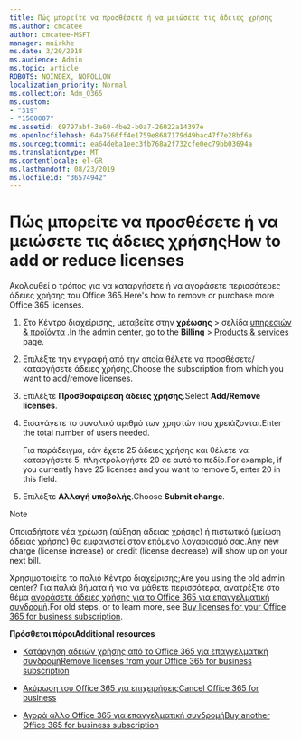 ```yaml
---
title: Πώς μπορείτε να προσθέσετε ή να μειώσετε τις άδειες χρήσης
ms.author: cmcatee
author: cmcatee-MSFT
manager: mnirkhe
ms.date: 3/20/2018
ms.audience: Admin
ms.topic: article
ROBOTS: NOINDEX, NOFOLLOW
localization_priority: Normal
ms.collection: Adm_O365
ms.custom:
- "319"
- "1500007"
ms.assetid: 69797abf-3e60-4be2-b0a7-26022a14397e
ms.openlocfilehash: 64a7566ff4e1759e8687179d49bac47f7e28bf6a
ms.sourcegitcommit: ea64deba1eec3fb768a2f732cfe0ec79bb03694a
ms.translationtype: MT
ms.contentlocale: el-GR
ms.lasthandoff: 08/23/2019
ms.locfileid: "36574942"
---
```

# <a name="how-to-add-or-reduce-licenses"></a><span data-ttu-id="e8c4c-102">Πώς μπορείτε να προσθέσετε ή να μειώσετε τις άδειες χρήσης</span><span class="sxs-lookup"><span data-stu-id="e8c4c-102">How to add or reduce licenses</span></span>

<span data-ttu-id="e8c4c-103">Ακολουθεί ο τρόπος για να καταργήσετε ή να αγοράσετε περισσότερες άδειες χρήσης του Office 365.</span><span class="sxs-lookup"><span data-stu-id="e8c4c-103">Here's how to remove or purchase more Office 365 licenses.</span></span>
  
1. <span data-ttu-id="e8c4c-104">Στο Κέντρο διαχείρισης, μεταβείτε στην **χρέωσης** \> σελίδα [υπηρεσιών & προϊόντα](https://go.microsoft.com/fwlink/p/?linkid=842054) .</span><span class="sxs-lookup"><span data-stu-id="e8c4c-104">In the admin center, go to the **Billing** \> [Products & services](https://go.microsoft.com/fwlink/p/?linkid=842054) page.</span></span>

2. <span data-ttu-id="e8c4c-105">Επιλέξτε την εγγραφή από την οποία θέλετε να προσθέσετε/καταργήσετε άδειες χρήσης.</span><span class="sxs-lookup"><span data-stu-id="e8c4c-105">Choose the subscription from which you want to add/remove licenses.</span></span>

3. <span data-ttu-id="e8c4c-106">Επιλέξτε **Προσθαφαίρεση άδειες χρήσης**.</span><span class="sxs-lookup"><span data-stu-id="e8c4c-106">Select **Add/Remove licenses**.</span></span>

4. <span data-ttu-id="e8c4c-107">Εισαγάγετε το συνολικό αριθμό των χρηστών που χρειάζονται.</span><span class="sxs-lookup"><span data-stu-id="e8c4c-107">Enter the total number of users needed.</span></span>

    <span data-ttu-id="e8c4c-108">Για παράδειγμα, εάν έχετε 25 άδειες χρήσης και θέλετε να καταργήσετε 5, πληκτρολογήστε 20 σε αυτό το πεδίο.</span><span class="sxs-lookup"><span data-stu-id="e8c4c-108">For example, if you currently have 25 licenses and you want to remove 5, enter 20 in this field.</span></span>

5. <span data-ttu-id="e8c4c-109">Επιλέξτε **Αλλαγή υποβολής**.</span><span class="sxs-lookup"><span data-stu-id="e8c4c-109">Choose **Submit change**.</span></span>

> [!NOTE]
> <span data-ttu-id="e8c4c-110">Οποιαδήποτε νέα χρέωση (αύξηση άδειας χρήσης) ή πιστωτικό (μείωση άδειας χρήσης) θα εμφανιστεί στον επόμενο λογαριασμό σας.</span><span class="sxs-lookup"><span data-stu-id="e8c4c-110">Any new charge (license increase) or credit (license decrease) will show up on your next bill.</span></span>

<span data-ttu-id="e8c4c-111">Χρησιμοποιείτε το παλιό Κέντρο διαχείρισης;</span><span class="sxs-lookup"><span data-stu-id="e8c4c-111">Are you using the old admin center?</span></span> <span data-ttu-id="e8c4c-112">Για παλιά βήματα ή για να μάθετε περισσότερα, ανατρέξτε στο θέμα [αγοράσετε άδειες χρήσης για το Office 365 για επαγγελματική συνδρομή](https://docs.microsoft.com/office365/admin/subscriptions-and-billing/buy-licenses).</span><span class="sxs-lookup"><span data-stu-id="e8c4c-112">For old steps, or to learn more, see [Buy licenses for your Office 365 for business subscription](https://docs.microsoft.com/office365/admin/subscriptions-and-billing/buy-licenses).</span></span>

 <span data-ttu-id="e8c4c-113">**Πρόσθετοι πόροι**</span><span class="sxs-lookup"><span data-stu-id="e8c4c-113">**Additional resources**</span></span>
  
- [<span data-ttu-id="e8c4c-114">Κατάργηση αδειών χρήσης από το Office 365 για επαγγελματική συνδρομή</span><span class="sxs-lookup"><span data-stu-id="e8c4c-114">Remove licenses from your Office 365 for business subscription</span></span>](https://docs.microsoft.com/office365/admin/subscriptions-and-billing/remove-licenses-from-subscription)

- [<span data-ttu-id="e8c4c-115">Ακύρωση του Office 365 για επιχειρήσεις</span><span class="sxs-lookup"><span data-stu-id="e8c4c-115">Cancel Office 365 for business</span></span>](https://docs.microsoft.com/office365/admin/subscriptions-and-billing/cancel-your-subscription)

- [<span data-ttu-id="e8c4c-116">Αγορά άλλο Office 365 για επαγγελματική συνδρομή</span><span class="sxs-lookup"><span data-stu-id="e8c4c-116">Buy another Office 365 for business subscription</span></span>](https://docs.microsoft.com/office365/admin/subscriptions-and-billing/buy-another-subscription)
